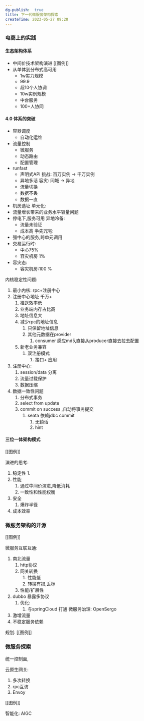 ```yaml
---
dg-publish:  true
title: 下一代微服务架构探索
createTime: 2023-05-27 09:20  
---
```

### 电商上的实践

#### 生态架构体系

- 中间价技术架构演进
[[图例]]
- 从单体到分布式高可用
	- 1w实力规模
	- 99.9
	- 超10个人协调
	- 10w实例规模
	- 中台服务
	- 100+人协同
#### 4.0 体系的突破
- 容器调度
	- 自动化运维
- 流量控制
	- 微服务
	- 动态路由
	- 配置管理
- runfast
	- 声明式API
挑战:
 百万实例 -> 千万实例
	 - 异地多活
容灾:
同城 -> 异地
	- 流量切换
	- 数据不丢
	- 数据一直
- 机房选址
单元化:
 - 流量增长带来的业务水平容量问题
 - 停电下,服务可用
异地冷备:
	- 流量未验证
	- 成本高
 争先冗宅:
 - 强中心的服务,跨单元调用
 - 交易运行时:
	 - 中心75%
	 - 容灾机房 1%
- 容灾态:
	- 容灾机房:100 %

内核稳定性问题:
1. 最小内核:
		rpc+注册中心
1. 注册中心地址 千万+
	1. 推送效率低
	2. 业务端内存占比高
	3. 地址信息大
	4. 减少rpc的地址信息
		1. 只保留地址信息
		2. 其他元数据在provider
			1. consumer 感应md5,直接从producer直接去拉去配置
	5. 新老业务兼容
		1. 双注册模式
			1. 接口+ 应用
2. 注册中心:
	1. session/data 分离
	2. 流量过载保护
	3. 数据压缩
3. 数据一致性问题
	1. 分布式事务
	2. select from update
	3. commit on success ,自动将事务提交
		1. seata 依赖jdbc commit 
			1. 无锁话
			2. hint
#### 三位一体架构模式

[[图例]]

演进的思考:
1. 稳定性
	1. 
2. 性能
	1. 通过中间价演进,降低消耗
	2. 一致性和性能权衡
3. 安全
	1. 爆炸半径
4. 成本效率

### 微服务架构的开源

[[图例]]

微服务互联互通:

1. 南北流量
	1. http协议
	2. 网关转换
		1. 性能低
		2. 转换有损,丢标
	3. 性能/扩展性
2. dubbo 暴露多协议
	1. 优化:
		1. 与springCloud 打通
微服务治理: OpenSergo
1. 激增流量
2. 不稳定服务依赖

规划:
	[[图例]]
### 微服务探索

统一控制面,

云原生网关:
1. 多次转换
2. rpc互访
3. Envoy

[[图例]]

智能化:
AIGC
